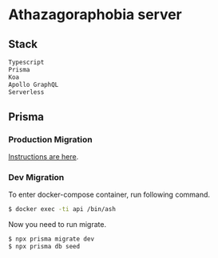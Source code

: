 # Athazagoraphobia server

## Stack

```txt
Typescript
Prisma
Koa
Apollo GraphQL
Serverless
```

## Prisma

### Production Migration

[Instructions are here](https://www.prisma.io/docs/concepts/components/prisma-migrate).

### Dev Migration

To enter docker-compose container, run following command.

```sh
$ docker exec -ti api /bin/ash
```

Now you need to run migrate.

```sh
$ npx prisma migrate dev
$ npx prisma db seed
```
